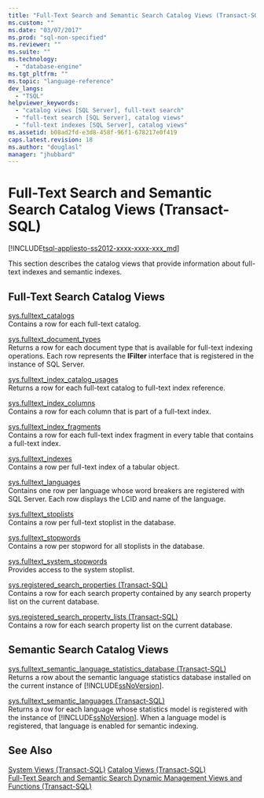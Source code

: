 ```yaml
---
title: "Full-Text Search and Semantic Search Catalog Views (Transact-SQL) | Microsoft Docs"
ms.custom: ""
ms.date: "03/07/2017"
ms.prod: "sql-non-specified"
ms.reviewer: ""
ms.suite: ""
ms.technology: 
  - "database-engine"
ms.tgt_pltfrm: ""
ms.topic: "language-reference"
dev_langs: 
  - "TSQL"
helpviewer_keywords: 
  - "catalog views [SQL Server], full-text search"
  - "full-text search [SQL Server], catalog views"
  - "full-text indexes [SQL Server], catalog views"
ms.assetid: b08ad2fd-e3d8-458f-96f1-678217e0f419
caps.latest.revision: 18
ms.author: "douglasl"
manager: "jhubbard"
---
```

# Full-Text Search and Semantic Search Catalog Views (Transact-SQL)
[!INCLUDE[tsql-appliesto-ss2012-xxxx-xxxx-xxx_md](../../../integration-services/system/stored-procedures/includes/tsql-appliesto-ss2012-xxxx-xxxx-xxx-md.md)]

  This section describes the catalog views that provide information about full-text indexes and semantic indexes.  
  
## Full-Text Search Catalog Views  
 [sys.fulltext_catalogs](../../../relational-databases/reference/system-catalog-views/sys.fulltext-catalogs-transact-sql.md)  
 Contains a row for each full-text catalog.  
  
 [sys.fulltext_document_types](../../../relational-databases/reference/system-catalog-views/sys.fulltext-document-types-transact-sql.md)  
 Returns a row for each document type that is available for full-text indexing operations. Each row represents the **IFilter** interface that is registered in the instance of SQL Server.  
  
 [sys.fulltext_index_catalog_usages](../../../relational-databases/reference/system-catalog-views/sys.fulltext-index-catalog-usages-transact-sql.md)  
 Returns a row for each full-text catalog to full-text index reference.  
  
 [sys.fulltext_index_columns](../../../relational-databases/reference/system-catalog-views/sys.fulltext-index-columns-transact-sql.md)  
 Contains a row for each column that is part of a full-text index.  
  
 [sys.fulltext_index_fragments](../../../relational-databases/reference/system-catalog-views/sys.fulltext-index-fragments-transact-sql.md)  
 Contains a row for each full-text index fragment in every table that contains a full-text index.  
  
 [sys.fulltext_indexes](../../../relational-databases/reference/system-catalog-views/sys.fulltext-indexes-transact-sql.md)  
 Contains a row per full-text index of a tabular object.  
  
 [sys.fulltext_languages](../../../relational-databases/reference/system-catalog-views/sys.fulltext-languages-transact-sql.md)  
 Contains one row per language whose word breakers are registered with SQL Server. Each row displays the LCID and name of the language.  
  
 [sys.fulltext_stoplists](../../../relational-databases/reference/system-catalog-views/sys.fulltext-stoplists-transact-sql.md)  
 Contains a row per full-text stoplist in the database.  
  
 [sys.fulltext_stopwords](../../../relational-databases/reference/system-catalog-views/sys.fulltext-stopwords-transact-sql.md)  
 Contains a row per stopword for all stoplists in the database.  
  
 [sys.fulltext_system_stopwords](../../../relational-databases/reference/system-catalog-views/sys.fulltext-system-stopwords-transact-sql.md)  
 Provides access to the system stoplist.  
  
 [sys.registered_search_properties &#40;Transact-SQL&#41;](../../../relational-databases/reference/system-catalog-views/sys.registered-search-properties-transact-sql.md)  
 Contains a row for each search property contained by any search property list on the current database.  
  
 [sys.registered_search_property_lists &#40;Transact-SQL&#41;](../../../relational-databases/reference/system-catalog-views/sys.registered-search-property-lists-transact-sql.md)  
 Contains a row for each search property list on the current database.  
  
## Semantic Search Catalog Views  
 [sys.fulltext_semantic_language_statistics_database &#40;Transact-SQL&#41;](../../../relational-databases/reference/system-catalog-views/sys.fulltext-semantic-language-statistics-database-transact-sql.md)  
 Returns a row about the semantic language statistics database installed on the current instance of [!INCLUDE[ssNoVersion](../../../advanced-analytics/r-services/includes/ssnoversion-md.md)].  
  
 [sys.fulltext_semantic_languages &#40;Transact-SQL&#41;](../../../relational-databases/reference/system-catalog-views/sys.fulltext-semantic-languages-transact-sql.md)  
 Returns a row for each language whose statistics model is registered with the instance of [!INCLUDE[ssNoVersion](../../../advanced-analytics/r-services/includes/ssnoversion-md.md)]. When a language model is registered, that language is enabled for semantic indexing.  
  
## See Also  
 [System Views &#40;Transact-SQL&#41;](http://msdn.microsoft.com/en-US/library/ms177862(SQL.130).aspx)   
 [Catalog Views &#40;Transact-SQL&#41;](../../../relational-databases/reference/system-catalog-views/catalog-views-transact-sql.md)   
 [Full-Text Search and Semantic Search Dynamic Management Views and Functions &#40;Transact-SQL&#41;](../../../relational-databases/reference/system-dynamic-management-views/full-text-and-semantic-search-dynamic-management-views-functions.md)  
  
  
